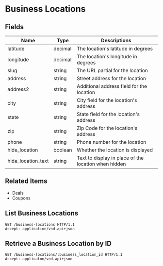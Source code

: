 # Business Locations

## Fields

| Name | Type | Descriptions |
|------|------|--------------|
| latitude | decimal | The location's latitude in degrees |
| longitude | decimal | The location's longitude in degrees |
| slug | string | The URL partial for the location |
| address | string | Street address for the location |
| address2 | string | Additional address field for the location |
| city | string | City field for the location's address |
| state | string | State field for the location's address |
| zip | string | Zip Code for the location's address |
| phone | string | Phone number for the location |
| hide_location | boolean | Whether the location is displayed |  
| hide_location_text | string | Text to display in place of the location when hidden |

## Related Items

* Deals
* Coupons

## List Business Locations

```http
GET /business-locations HTTP/1.1
Accept: application/vnd.api+json
```

## Retrieve a Business Location by ID

```http
GET /business-locations/:business_location_id HTTP/1.1
Accept: applicaton/vnd.api+json
```

